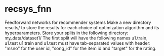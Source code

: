 # recsys_fnn
Feedforward networks for recommender systems
Make a new directory results/ to store the results for each choice of optimization algorithm and its hyperparameters.
Store your splits in the following directory:
my_data/dataset1/
The first split will have the following names
u1.train, u1.test 
u1.train and u1.test must have tab-separated values with header: 
"msno" for the user id, "song_id" for the item id and "target" for the rating.
